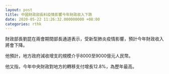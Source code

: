 ```yaml
---
layout: post
title: 中國財政部長料疫情影響今年財政收入下跌
date: 2020-05-22 11:26:32.000000000 +08:00
categories: rthk
---
```


財政部長劉昆在兩會期間部長通道表示，受新型肺炎疫情影響，預計今年財政收入將會下降。

他預計，地方政府減收增支的規模介乎8000至9000億元人民幣。

他又指，今年中央財政對地方的轉移支付增長12.8%，為歷年最高。
